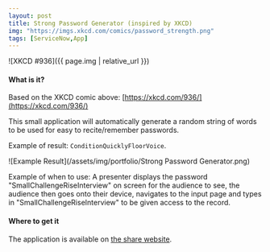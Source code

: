 ```yaml
---
layout: post
title: Strong Password Generator (inspired by XKCD)
img: "https://imgs.xkcd.com/comics/password_strength.png"
tags: [ServiceNow,App]
---
```


![XKCD #936]({{ page.img | relative_url }})

#### What is it?

Based on the XKCD comic above: [https://xkcd.com/936/](https://xkcd.com/936/)

This small application will automatically generate a random string of words to be used for easy to recite/remember passwords.

Example of result: `ConditionQuicklyFloorVoice`.

![Example Result](/assets/img/portfolio/Strong Password Generator.png)

Example of when to use: A presenter displays the password "SmallChallengeRiseInterview" on screen for the audience to see, the audience then goes onto their device, navigates to the input page and types in "SmallChallengeRiseInterview" to be given access to the record.<!--endexcerpt-->

#### Where to get it

The application is available on [the share website](https://developer.servicenow.com/app.do#!/share/contents/1655773_strong_password_generator_inspired_by_xkcd?t=PRODUCT_DETAILS).